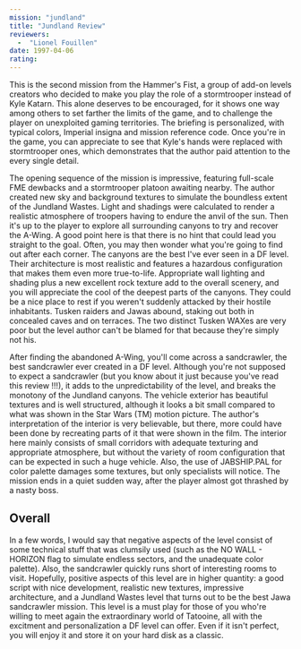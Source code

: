 ```yaml
---
mission: "jundland"
title: "Jundland Review"
reviewers: 
  -  "Lionel Fouillen"
date: 1997-04-06
rating:
---
```


This is the second mission from the Hammer's Fist, a group of add-on levels creators who decided to make you play the role of a stormtrooper instead of Kyle Katarn. This alone deserves to be encouraged, for it shows one way among others to set farther the limits of the game, and to challenge the player on unexploited gaming territories. The briefing is personalized, with typical colors, Imperial insigna and mission reference code. Once you're in the game, you can appreciate to see that Kyle's hands were replaced with stormtrooper ones, which demonstrates that the author paid attention to the every single detail.

The opening sequence of the mission is impressive, featuring full-scale FME dewbacks and a stormtrooper platoon awaiting nearby. The author created new sky and background textures to simulate the boundless extent of the Jundland Wastes. Light and shadings were calculated to render a realistic atmosphere of troopers having to endure the anvil of the sun. Then it's up to the player to explore all surrounding canyons to try and recover the A-Wing. A good point here is that there is no hint that could lead you straight to the goal. Often, you may then wonder what you're going to find out after each corner. The canyons are the best I've ever seen in a DF level. Their architecture is most realistic and features a hazardous configuration that makes them even more true-to-life. Appropriate wall lighting and shading plus a new excellent rock texture add to the overall scenery, and you will appreciate the cool of the deepest parts of the canyons. They could be a nice place to rest if you weren't suddenly attacked by their hostile inhabitants. Tusken raiders and Jawas abound, staking out both in concealed caves and on terraces. The two distinct Tusken WAXes are very poor but the level author can't be blamed for that because they're simply not his.

After finding the abandoned A-Wing, you'll come across a sandcrawler, the best sandcrawler ever created in a DF level. Although you're not supposed to expect a sandcrawler (but you know about it just because you've read this review !!!), it adds to the unpredictability of the level, and breaks the monotony of the Jundland canyons. The vehicle exterior has beautiful textures and is well structured, although it looks a bit small compared to what was shown in the Star Wars (TM) motion picture. The author's interpretation of the interior is very believable, but there, more could have been done by recreating parts of it that were shown in the film. The interior here mainly consists of small corridors with adequate texturing and appropriate atmosphere, but without the variety of room configuration that can be expected in such a huge vehicle. Also, the use of JABSHIP.PAL for color palette damages some textures, but only specialists will notice. The mission ends in a quiet sudden way, after the player almost got thrashed by a nasty boss.

## Overall

In a few words, I would say that negative aspects of the level consist of some technical stuff that was clumsily used (such as the NO WALL - HORIZON flag to simulate endless sectors, and the unadequate color palette). Also, the sandcrawler quickly runs short of interesting rooms to visit. Hopefully, positive aspects of this level are in higher quantity: a good script with nice development, realistic new textures, impressive architecture, and a Jundland Wastes level that turns out to be the best Jawa sandcrawler mission. This level is a must play for those of you who're willing to meet again the extraordinary world of Tatooine, all with the excitment and personalization a DF level can offer. Even if it isn't perfect, you will enjoy it and store it on your hard disk as a classic.